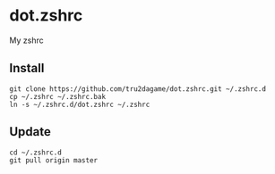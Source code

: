 # dot.zshrc
My zshrc

## Install

```shell
git clone https://github.com/tru2dagame/dot.zshrc.git ~/.zshrc.d
cp ~/.zshrc ~/.zshrc.bak
ln -s ~/.zshrc.d/dot.zshrc ~/.zshrc
```

## Update
```
cd ~/.zshrc.d
git pull origin master
```
